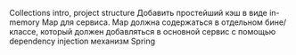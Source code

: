 Collections intro, project structure
Добавить простейший кэш в виде in-memory Map для сервиса. 
Map должна содержаться в отдельном бине/классе, 
который должен добавляться в основной сервис с помощью dependency injection механизм Spring